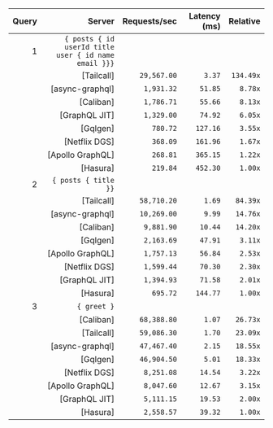 <!-- PERFORMANCE_RESULTS_START -->

| Query | Server | Requests/sec | Latency (ms) | Relative |
|-------:|--------:|--------------:|--------------:|---------:|
| 1 | `{ posts { id userId title user { id name email }}}` |
|| [Tailcall] | `29,567.00` | `3.37` | `134.49x` |
|| [async-graphql] | `1,931.32` | `51.85` | `8.78x` |
|| [Caliban] | `1,786.71` | `55.66` | `8.13x` |
|| [GraphQL JIT] | `1,329.00` | `74.92` | `6.05x` |
|| [Gqlgen] | `780.72` | `127.16` | `3.55x` |
|| [Netflix DGS] | `368.09` | `161.96` | `1.67x` |
|| [Apollo GraphQL] | `268.81` | `365.15` | `1.22x` |
|| [Hasura] | `219.84` | `452.30` | `1.00x` |
| 2 | `{ posts { title }}` |
|| [Tailcall] | `58,710.20` | `1.69` | `84.39x` |
|| [async-graphql] | `10,269.00` | `9.99` | `14.76x` |
|| [Caliban] | `9,881.90` | `10.44` | `14.20x` |
|| [Gqlgen] | `2,163.69` | `47.91` | `3.11x` |
|| [Apollo GraphQL] | `1,757.13` | `56.84` | `2.53x` |
|| [Netflix DGS] | `1,599.44` | `70.30` | `2.30x` |
|| [GraphQL JIT] | `1,394.93` | `71.58` | `2.01x` |
|| [Hasura] | `695.72` | `144.77` | `1.00x` |
| 3 | `{ greet }` |
|| [Caliban] | `68,388.80` | `1.07` | `26.73x` |
|| [Tailcall] | `59,086.30` | `1.70` | `23.09x` |
|| [async-graphql] | `47,467.40` | `2.15` | `18.55x` |
|| [Gqlgen] | `46,904.50` | `5.01` | `18.33x` |
|| [Netflix DGS] | `8,251.08` | `14.54` | `3.22x` |
|| [Apollo GraphQL] | `8,047.60` | `12.67` | `3.15x` |
|| [GraphQL JIT] | `5,111.15` | `19.53` | `2.00x` |
|| [Hasura] | `2,558.57` | `39.32` | `1.00x` |

<!-- PERFORMANCE_RESULTS_END -->
